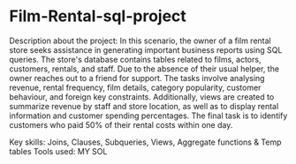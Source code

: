 # Film-Rental-sql-project

Description about the project: In this scenario, the owner of a film rental store seeks assistance in generating important business reports using SQL queries. The store's database contains tables related to films, actors, customers, rentals, and staff. Due to the absence of their usual helper, the owner reaches out to a friend for support. The tasks involve analysing revenue, rental frequency, film details, category popularity, customer behaviour, and foreign key constraints. Additionally, views are created to summarize revenue by staff and store location, as well as to display rental information and customer spending percentages. The final task is to identify customers who paid 50% of their rental costs within one day.

Key skills: Joins, Clauses, Subqueries, Views, Aggregate functions & Temp tables
Tools used: MY SOL
